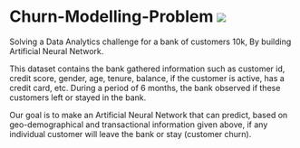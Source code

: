 # Churn-Modelling-Problem [![](https://img.shields.io/github/license/mashape/apistatus.svg)](https://github.com/Shyamspr/Churn-Modelling-Problem/blob/master/LICENSE)

Solving a Data Analytics challenge for a bank of customers 10k, By building Artificial Neural Network.

This dataset contains the bank gathered information such as customer id, credit score, gender, age, tenure, balance, if the customer is active, has a credit card, etc. During a period of 6 months, the bank observed if these customers left or stayed in the bank. 

Our goal is to make an Artificial Neural Network that can predict, based on geo-demographical and transactional information given above, if any individual customer will leave the bank or stay (customer churn). 
